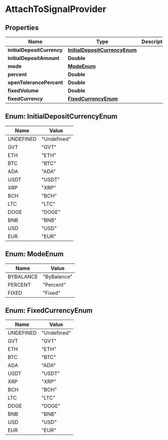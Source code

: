 # AttachToSignalProvider

## Properties
Name | Type | Description | Notes
------------ | ------------- | ------------- | -------------
**initialDepositCurrency** | [**InitialDepositCurrencyEnum**](#InitialDepositCurrencyEnum) |  |  [optional]
**initialDepositAmount** | **Double** |  |  [optional]
**mode** | [**ModeEnum**](#ModeEnum) |  |  [optional]
**percent** | **Double** |  |  [optional]
**openTolerancePercent** | **Double** |  |  [optional]
**fixedVolume** | **Double** |  |  [optional]
**fixedCurrency** | [**FixedCurrencyEnum**](#FixedCurrencyEnum) |  |  [optional]

<a name="InitialDepositCurrencyEnum"></a>
## Enum: InitialDepositCurrencyEnum
Name | Value
---- | -----
UNDEFINED | &quot;Undefined&quot;
GVT | &quot;GVT&quot;
ETH | &quot;ETH&quot;
BTC | &quot;BTC&quot;
ADA | &quot;ADA&quot;
USDT | &quot;USDT&quot;
XRP | &quot;XRP&quot;
BCH | &quot;BCH&quot;
LTC | &quot;LTC&quot;
DOGE | &quot;DOGE&quot;
BNB | &quot;BNB&quot;
USD | &quot;USD&quot;
EUR | &quot;EUR&quot;

<a name="ModeEnum"></a>
## Enum: ModeEnum
Name | Value
---- | -----
BYBALANCE | &quot;ByBalance&quot;
PERCENT | &quot;Percent&quot;
FIXED | &quot;Fixed&quot;

<a name="FixedCurrencyEnum"></a>
## Enum: FixedCurrencyEnum
Name | Value
---- | -----
UNDEFINED | &quot;Undefined&quot;
GVT | &quot;GVT&quot;
ETH | &quot;ETH&quot;
BTC | &quot;BTC&quot;
ADA | &quot;ADA&quot;
USDT | &quot;USDT&quot;
XRP | &quot;XRP&quot;
BCH | &quot;BCH&quot;
LTC | &quot;LTC&quot;
DOGE | &quot;DOGE&quot;
BNB | &quot;BNB&quot;
USD | &quot;USD&quot;
EUR | &quot;EUR&quot;
